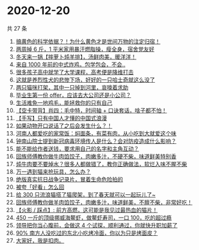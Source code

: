 # 2020-12-20

共 27 条

<!-- BEGIN ZHIHUVIDEO -->
<!-- 最后更新时间 Sun Dec 20 2020 12:08:27 GMT+0800 (CST) -->
1. [搞黄色的科学依据？！为什么黄色才是世间万物的注定归宿！](https://www.zhihu.com/zvideo/1323592607676067840)
1. [两周掉 6 斤，1 平米家用暴汗燃脂操，瘦全身，宿舍党友好](https://www.zhihu.com/zvideo/1323573670363377664)
1. [冬天来一锅【摔萝卜炖羊排】，汤鲜肉美，暖洋洋！](https://www.zhihu.com/zvideo/1323716176720338944)
1. [来自 1000 年前的中式炸鸡，包学包会，不会..](https://www.zhihu.com/zvideo/1323653335355027456)
1. [很多孩子高中就学了大学课程，高考便是降维打击](https://www.zhihu.com/zvideo/1323763987142598656)
1. [这就是养烈性犬的悲惨下场，好好的一只哈士奇就这么没了](https://www.zhihu.com/zvideo/1323736699156221952)
1. [两只猫咪打架，其中一只掉到河里，哀嚎着求助](https://www.zhihu.com/zvideo/1323228936655175680)
1. [毕业生第一份 offer，应该去大公司还是小公司？](https://www.zhihu.com/zvideo/1322852700707381248)
1. [生活难免一地鸡毛，能拯救你的只有自己](https://www.zhihu.com/zvideo/1323645137877045248)
1. [【空卡带背】肖四：毛中特，时间轴 + 口诀套话，啥子都不怕！](https://www.zhihu.com/zvideo/1323571136727322624)
1. [【手写】只有中国人才懂的中国式浪漫](https://www.zhihu.com/zvideo/1323719749089042432)
1. [如果动物开口说话了之后会发生什么？！](https://www.zhihu.com/zvideo/1323292223299997696)
1. [河南人都爱吃的家常饭：焖面条，有菜有肉，从小吃到大就爱这个味](https://www.zhihu.com/zvideo/1322963022961795072)
1. [钟南山院士提到新冠病毒环境传人是什么？会对防疫造成什么影响？](https://www.zhihu.com/zvideo/1323671364516560896)
1. [能不能给作者送钱，要求用自己的名字和主角互动？](https://www.zhihu.com/zvideo/1323782455644897280)
1. [回族师傅教你做牛肉馅饺子，肉嫩多汁，不硬不柴，味道鲜美特别香](https://www.zhihu.com/zvideo/1323717197391474688)
1. [炖牛肉要不要焯水？很多人都做错了，教你正确做法，软烂入味不腥不柴](https://www.zhihu.com/zvideo/1323666923763232768)
1. [万一遇到猫来抢玩具，怎么办？](https://www.zhihu.com/zvideo/1322994118729678848)
1. [绝版真实抗日战争记录片，冒着生命危险拍的](https://www.zhihu.com/zvideo/1323210170458165248)
1. [被夸「好看」怎么回](https://www.zhihu.com/zvideo/1323365056881274880)
1. [给 300 只流浪猫搭了猫爬架，到了春天就可以一起玩儿了~](https://www.zhihu.com/zvideo/1323657935252840448)
1. [回族师傅教你做羊肉馅饺子，肉嫩多汁，味道鲜美，不膻不柴，非常好吃！](https://www.zhihu.com/zvideo/1323364298802728960)
1. [【火影 / 踩点】: 前方高燃，这可能是我见过最热血的猫片！](https://www.zhihu.com/zvideo/1322552617143103488)
1. [450 一斤的顶级挪威海鳌虾，做鳌虾寿司，一口 100，吃的超过瘾](https://www.zhihu.com/zvideo/1323403390383026176)
1. [领导把你当心腹前，会做这 4 个试探，顺利通过，你就快升职加薪了](https://www.zhihu.com/zvideo/1322979017969594368)
1. [90% 南方人没吃过的东北小吃烤冷面，你以为只是烤面皮？](https://www.zhihu.com/zvideo/1323250268176547840)
1. [大家好，我是扣肉。](https://www.zhihu.com/zvideo/1323594343337517056)
<!-- END ZHIHUVIDEO -->
